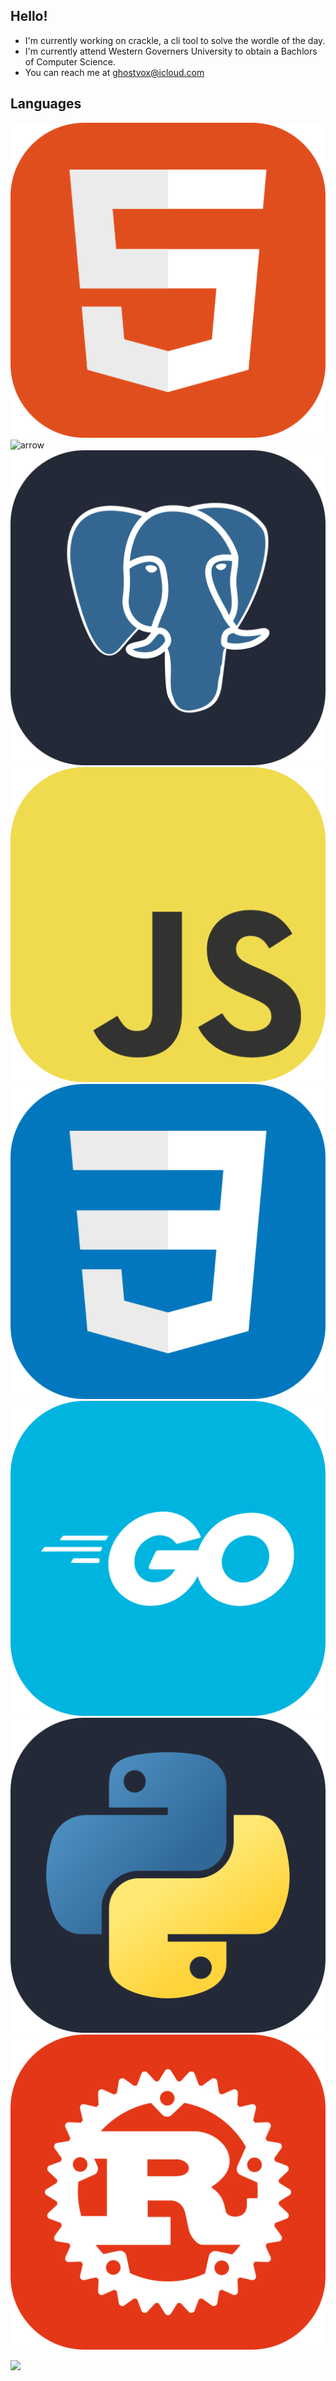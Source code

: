 ## Hello!
- I'm currently working on crackle, a cli tool to solve the wordle of the day.
- I'm currently attend Western Governers University to obtain a Bachlors of Computer Science.
- You can reach me at ghostvox@icloud.com
## Languages
![html](https://github.com/tandpfun/skill-icons/blob/main/icons/HTML.svg)
![arrow](https://github.com/twbs/icons/blob/main/icons/arrow-down.svg)
![postgreSql](https://github.com/tandpfun/skill-icons/blob/main/icons/PostgreSQL-Dark.svg)
![javascript](https://github.com/tandpfun/skill-icons/blob/main/icons/JavaScript.svg)
![CSS](https://github.com/tandpfun/skill-icons/blob/main/icons/CSS.svg)
![Golang](https://github.com/tandpfun/skill-icons/blob/main/icons/GoLang.svg)
![python](https://github.com/tandpfun/skill-icons/blob/main/icons/Python-Dark.svg)
![Rust](https://github.com/tandpfun/skill-icons/blob/main/icons/Rust.svg)

<!--
**GhostVox/GhostVox** is a ✨ _special_ ✨ repository because its `README.md` (this file) appears on your GitHub profile.

Here are some ideas to get you started:

- 🔭 I’m currently working on ...
- 🌱 I’m currently learning ...
- 👯 I’m looking to collaborate on ...
- 🤔 I’m looking for help with ...
- 💬 Ask me about ...
- 📫 How to reach me: ...
- 😄 Pronouns: ...
- ⚡ Fun fact: ...
-->
<p align="left">
  <img src="https://api.boot.dev/v1/users/public/12810a83-00ff-4198-b18c-13955b1ec12b/thumbnail" >
</p>
